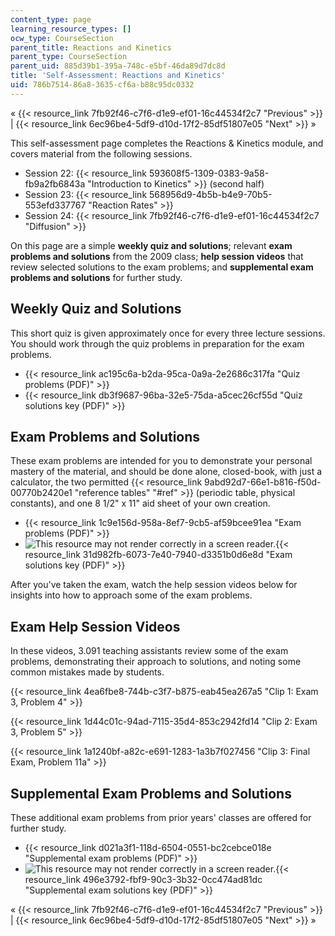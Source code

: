 ```yaml
---
content_type: page
learning_resource_types: []
ocw_type: CourseSection
parent_title: Reactions and Kinetics
parent_type: CourseSection
parent_uid: 885d39b1-395a-748c-e5bf-46da89d7dc8d
title: 'Self-Assessment: Reactions and Kinetics'
uid: 786b7514-86a8-3635-cf6a-b88c95dc0332
---
```


« {{< resource_link 7fb92f46-c7f6-d1e9-ef01-16c44534f2c7 "Previous" >}} | {{< resource_link 6ec96be4-5df9-d10d-17f2-85df51807e05 "Next" >}} »

This self-assessment page completes the Reactions & Kinetics module, and covers material from the following sessions.

*   Session 22: {{< resource_link 593608f5-1309-0383-9a58-fb9a2fb6843a "Introduction to Kinetics" >}} (second half)
*   Session 23: {{< resource_link 568956d9-4b5b-b4e9-70b5-553efd337767 "Reaction Rates" >}}
*   Session 24: {{< resource_link 7fb92f46-c7f6-d1e9-ef01-16c44534f2c7 "Diffusion" >}}

On this page are a simple **weekly quiz and solutions**; relevant **exam problems and solutions** from the 2009 class; **help session videos** that review selected solutions to the exam problems; and **supplemental exam problems and solutions** for further study.

Weekly Quiz and Solutions
-------------------------

This short quiz is given approximately once for every three lecture sessions. You should work through the quiz problems in preparation for the exam problems.

*   {{< resource_link ac195c6a-b2da-95ca-0a9a-2e2686c317fa "Quiz problems (PDF)" >}}
*   {{< resource_link db3f9687-96ba-32e5-75da-a5cec26cf55d "Quiz solutions key (PDF)" >}}

Exam Problems and Solutions
---------------------------

These exam problems are intended for you to demonstrate your personal mastery of the material, and should be done alone, closed-book, with just a calculator, the two permitted {{< resource_link 9abd92d7-66e1-b816-f50d-00770b2420e1 "reference tables" "#ref" >}} (periodic table, physical constants), and one 8 1/2" x 11" aid sheet of your own creation.

*   {{< resource_link 1c9e156d-958a-8ef7-9cb5-af59bcee91ea "Exam problems (PDF)" >}}
*   ![This resource may not render correctly in a screen reader.](/images/inacessible.gif){{< resource_link 31d982fb-6073-7e40-7940-d3351b0d6e8d "Exam solutions key (PDF)" >}}

After you've taken the exam, watch the help session videos below for insights into how to approach some of the exam problems.

Exam Help Session Videos
------------------------

In these videos, 3.091 teaching assistants review some of the exam problems, demonstrating their approach to solutions, and noting some common mistakes made by students.

{{< resource_link 4ea6fbe8-744b-c3f7-b875-eab45ea267a5 "Clip 1: Exam 3, Problem 4" >}}

{{< resource_link 1d44c01c-94ad-7115-35d4-853c2942fd14 "Clip 2: Exam 3, Problem 5" >}}

{{< resource_link 1a1240bf-a82c-e691-1283-1a3b7f027456 "Clip 3: Final Exam, Problem 11a" >}}

Supplemental Exam Problems and Solutions
----------------------------------------

These additional exam problems from prior years' classes are offered for further study.

*   {{< resource_link d021a3f1-118d-6504-0551-bc2cebce018e "Supplemental exam problems (PDF)" >}}
*   ![This resource may not render correctly in a screen reader.](/images/inacessible.gif){{< resource_link 496e3792-fbf9-90c3-3b32-0cc474ad81dc "Supplemental exam solutions key (PDF)" >}}

« {{< resource_link 7fb92f46-c7f6-d1e9-ef01-16c44534f2c7 "Previous" >}} | {{< resource_link 6ec96be4-5df9-d10d-17f2-85df51807e05 "Next" >}} »